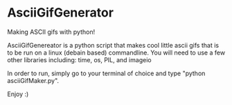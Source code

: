 # AsciiGifGenerator
Making ASCII gifs with python!

AsciiGifGenereator is a python script that makes cool little ascii gifs that is to be run on a linux (debain based) commandline.
You will need to use a few other libraries including: time, os, PIL, and imageio

In order to run, simply go to your terminal of choice and type "python asciiGifMaker.py".

Enjoy :)
